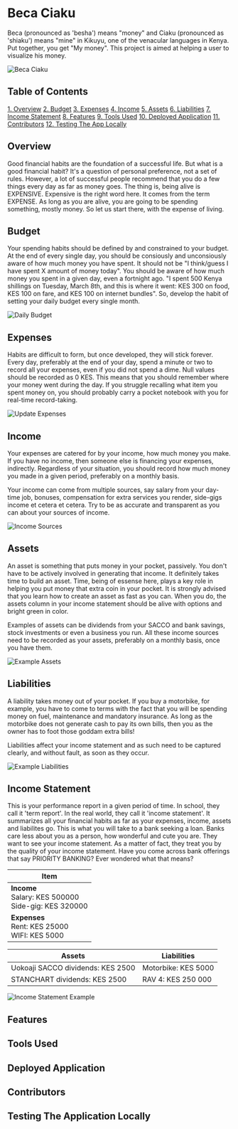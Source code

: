 # Beca Ciaku

Beca (pronounced as 'besha') means "money" and Ciaku (pronounced as 'shiaku') means "mine" in Kikuyu, one of the venacular languages in Kenya. Put together, you get "My money". This project is aimed at helping a user to visualize his money.

![Beca Ciaku](/app/static/images/beca_ciaku.gif)

## Table of Contents
[1. Overview](#overview)
[2. Budget](#budget)
[3. Expenses](#expenses)
[4. Income](#income)
[5. Assets](#assests)
[6. Liabilities](#liabilities)
[7. Income Statement](#income-statement)
[8. Features](#features)
[9. Tools Used](#tools-used)
[10. Deployed Application](#deployed-application)
[11. Contributors](#contributors)
[12. Testing The App Locally](#testing-the-application-locally)

## Overview

Good financial habits are the foundation of a successful life. But what is a good financial habit? It's a question of personal preference, not a set of rules. However, a lot of successful people recommend that you do a few things every day as far as money goes. The thing is, being alive is EXPENSIVE. Expensive is the right word here. It comes from the term EXPENSE. As long as you are alive, you are going to be spending something, mostly money. So let us start there, with the expense of living.

## Budget

Your spending habits should be defined by and constrained to your budget. At the end of every single day, you should be consiously and unconsiously aware of how much money you have spent. It should not be "I think/guess I have spent X amount of money today". You should be aware of how much money you spent in a given day, even a fortnight ago. "I spent 500 Kenya shillings on Tuesday, March 8th, and this is where it went: KES 300 on food, KES 100 on fare, and KES 100 on internet bundles". So, develop the habit of setting your daily budget every single month.

![Daily Budget](/app/static/images/daily_budget.gif)

## Expenses

Habits are difficult to form, but once developed, they will stick forever. Every day, preferably at the end of your day, spend a minute or two to record all your expenses, even if you did not spend a dime. Null values should be recorded as 0 KES. This means that you should remember where your money went during the day. If you struggle recalling what item you spent money on, you should probably carry a pocket notebook with you for real-time record-taking.

![Update Expenses](update_expenses.gif)

## Income

Your expenses are catered for by your income, how much money you make. If you have no income, then someone else is financing your expenses, indirectly. Regardless of your situation, you should record how much money you made in a given period, preferably on a monthly basis.

Your income can come from multiple sources, say salary from your day-time job, bonuses, compensation for extra services you render, side-gigs income et cetera et cetera. Try to be as accurate and transparent as you can about your sources of income.

![Income Sources](/app/static/images/income_sources.gif)

## Assets

An asset is something that puts money in your pocket, passively. You don't have to be actively involved in generating that income. It definitely takes time to build an asset. Time, being of essense here, plays a key role in helping you put money that extra coin in your pocket. It is strongly advised that you learn how to create an asset as fast as you can. When you do, the assets column in your income statement should be alive with options and bright green in color.

Examples of assets can be dividends from your SACCO and bank savings, stock investments or even a business you run. All these income sources need to be recorded as your assets, preferably on a monthly basis, once you have them.

![Example Assets](/app/static/images/example_assets.gif)

## Liabilities

A liability takes money out of your pocket. If you buy a motorbike, for example, you have to come to terms with the fact that you will be spending money on fuel, maintenance and mandatory insurance. As long as the motorbike does not generate cash to pay its own bills, then you as the owner has to foot those goddam extra bills!

Liabilities affect your income statement and as such need to be captured clearly, and without fault, as soon as they occur.

![Example Liabilities](/app/static/images/example_liabilities.gif)

## Income Statement

This is your performance report in a given period of time. In school, they call it 'term report'. In the real world, they call it 'income statement'. It summarizes all your financial habits as far as your expenses, income, assets and liabilites go. This is what you will take to a bank seeking a loan. Banks care less about you as a person, how wonderful and cute you are. They want to see your income statement. As a matter of fact, they treat you by the quality of your income statement. Have you come across bank offerings that say PRIORITY BANKING? Ever wondered what that means?

|                                 Item                            |
|-----------------------------------------------------------------|
|  <b>Income</b><br>Salary: KES 500000<br>Side-gig: KES 320000    |
|  <b>Expenses</b><br>Rent: KES 25000<br>WIFI: KES 5000           |


|               Assets              |    Liabilities     |
|-----------------------------------|--------------------|
| Uokoaji SACCO dividends: KES 2500 | Motorbike: KES 5000|
| STANCHART dividends: KES 2500     | RAV 4: KES 250 000 |


![Income Statement Example](/app/static/images/income_statement_example.gif)

## Features



## Tools Used



## Deployed Application



## Contributors



## Testing The Application Locally